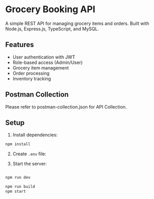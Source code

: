 # Grocery Booking API

A simple REST API for managing grocery items and orders. Built with Node.js, Express.js, TypeScript, and MySQL.

## Features

- User authentication with JWT
- Role-based access (Admin/User)
- Grocery item management
- Order processing
- Inventory tracking

## Postman Collection

Please refer to postman-collection.json for API Collection.

## Setup

1. Install dependencies:

```bash
npm install
```

2. Create `.env` file:


3. Start the server:

```bash

npm run dev

npm run build
npm start
```



